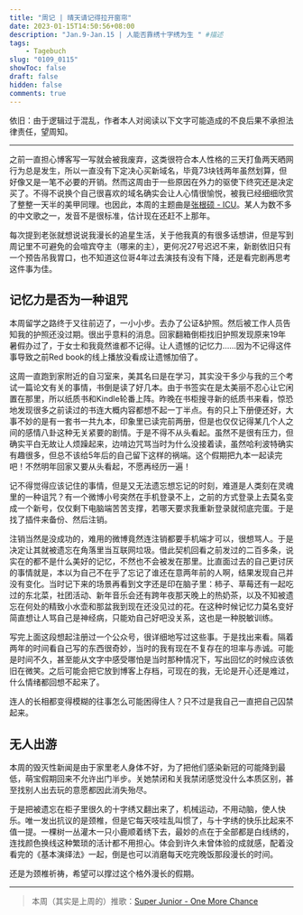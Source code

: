 ```yaml
---
title: "周记 | 晴天请记得拉开窗帘"
date: 2023-01-15T14:50:56+08:00
description: "Jan.9-Jan.15 | 人能否靠绣十字绣为生 " #描述
tags: 
    - Tagebuch
slug: "0109_0115"
showToc: false
draft: false
hidden: false
comments: true
---
```

依旧：由于逻辑过于混乱，作者本人对阅读以下文字可能造成的不良后果不承担法律责任，望周知。

---

之前一直担心博客写一写就会被我废弃，这类很符合本人性格的三天打鱼两天晒网行为总是发生，所以一直没有下定决心买新域名，毕竟73块钱两年虽然划算，但好像又是一笔不必要的开销。然而这周由于一些原因在外力的驱使下终究还是决定买了。不得不说换个自己很喜欢的域名确实会让人心情很愉悦，被我已经细细欣赏了整整一天半的美甲同理。也因此，本周的主题曲是[张根硕 - ICU](http://music.163.com/song?id=26145674&userid=1369261027)。某人为数不多的中文歌之一，发音不是很标准，估计现在还赶不上那年。

每次提到老张就想说说我漫长的追星生活，关于他我真的有很多话想讲，但是写到周记里不可避免的会喧宾夺主（哪来的主），更何况27号迟迟不来，新剧依旧只有一个预告吊我胃口，也不知道这位哥4年过去演技有没有下降，还是看完剧再思考这件事为佳。


## 记忆力是否为一种诅咒

本周留学之路终于又往前迈了，一小小步。去办了公证&护照。然后被工作人员告知我的护照还没过期。很出乎意料的消息。回家翻箱倒柜找旧护照发现原来19年暑假办过了，于女士和我竟然谁都不记得。让人遗憾的记忆力……因为不记得这件事导致之前Red book的线上播放没看成让遗憾加倍了。

这周一直跑到家附近的自习室来，美其名曰是在学习，其实没干多少与我的三个考试一篇论文有关的事情，书倒是读了好几本。由于书签实在是太美丽不忍心让它闲置在那里，所以纸质书和Kindle轮番上阵。昨晚在书柜搜寻新的纸质书来看，惊恐地发现很多之前读过的书连大概内容都想不起一丁半点。有的只上下册便还好，大事不妙的是有一套书一共九本，印象里已读完前两册，但是也仅仅记得某几个人之间的感情八卦这种无关紧要的剧情。于是不得不从头看起。虽然不是很有压力，但确实平白无故让人烦躁起来，边啃边咒骂当时为什么没接着读，虽然哈利波特确实有趣很多，但总不该给5年后的自己留下这样的祸端。这个假期把九本一起读完吧！不然明年回家又要从头看起，不愿再经历一遍！

记不得觉得应该记住的事情，但是又无法遗忘想忘记的时刻，难道是人类刻在灵魂里的一种诅咒？有一个微博小号突然在手机登录不上，之前的方式登录上去莫名变成一个新号，仅仅剩下电脑端苦苦支撑，若哪天要求我重新登录就彻底完蛋。于是找了插件来备份、然后注销。

注销当然是没成功的，难用的微博竟然连注销都要手机端才可以，很想骂人。于是决定让其就被遗忘在角落里当互联网垃圾。借此契机回看之前发过的二百多条，说实在的都不是什么美好的记忆，不然也不会被发在那里。比直面过去的自己更讨厌的事情就是，本以为自己不在乎了忘记了谁还在意两年前的人啊，结果发现自己并没有变化。当时记下来的场景再看到文字还是印在脑子里：柿子、草莓还有一起吃过的东北菜，社团活动、新年音乐会还有跨年夜那天晚上的热奶茶，以及不知被遗忘在何处的精致小水壶和那盆我到现在还没见过的花。在这种时候记忆力莫名变好简直想让人骂自己是神经病，只能劝自己好吧没关系，这也是一种脱敏训练。

写完上面这段想起注册过一个公众号，很详细地写过这些事。于是找出来看。隔着两年的时间看自己写的东西很奇妙，当时的我有现在不复存在的坦率与赤诚。可能是时间不久，甚至能从文字中感受哪怕是当时那种情况下，写出回忆的时候应该依旧在微笑。之后可能会把它放到博客上存档，可现在的我，无论是开心还是难过，什么情绪都回想不起来了。

连人的长相都变得模糊的往事怎么可能困得住人？只不过是我自己一直把自己囚禁起来。

## 无人出游
本周的毁灭性新闻是由于家里老人身体不好，为了把他们感染新冠的可能降到最低，萌宝假期回来不允许出门半步。关她禁闭和关我禁闭感觉没什么本质区别，甚至找别人出去玩的意愿都因此消失殆尽。

于是把被遗忘在柜子里很久的十字绣又翻出来了，机械运动，不用动脑，使人快乐。唯一发出抗议的是颈椎，但是它每天吱哇乱叫惯了，与十字绣的快乐比起来不值一提。一棵树一丛灌木一只小鹿顺着绣下去，最妙的点在于全部都是白线绣的，连找颜色换线这种繁琐的活计都不用担心。体会到许久未曾体验的成就感，配着没看完的《基本演绎法》一起，倒是也可以消磨每天吃完晚饭那段漫长的时间。

还是为颈椎祈祷，希望可以撑过这个格外漫长的假期。

---

> 本周（其实是上周的）推歌：[Super Junior - One More Chance](http://music.163.com/song?id=516358602&userid=1369261027) 